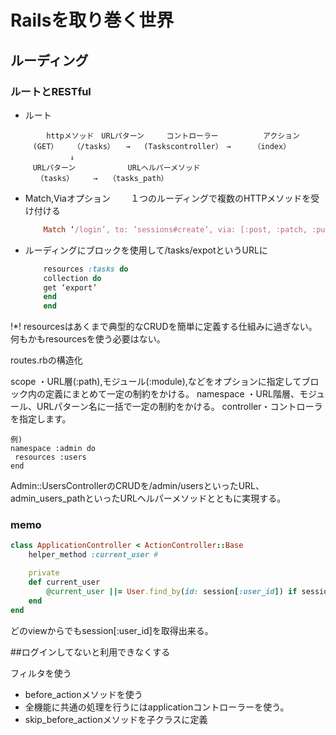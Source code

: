 # Railsを取り巻く世界
## ルーディング
### ルートとRESTful
* ルート
```
        httpメソッド　URLパターン　　　コントローラー　　　　　　アクション
　　　(GET）　　　（/tasks）　　→   (Taskscontroller）　→     （index）
　　　　　　　　↓
　　　URLパターン　          URLヘルパーメソッド
　　　　（tasks） 　　→　　（tasks_path）
```

* Match,Viaオプション
　　１つのルーディングで複数のHTTPメソッドを受け付ける
	```ruby
		Match ‘/login’, to: ’sessions#create’, via: [:post, :patch, :put]
	```
* ルーディングにブロックを使用して/tasks/expotというURLに　
	```ruby
 		resources :tasks do
		collection do
		get ‘export’
		end
		end
	```
!*! resourcesはあくまで典型的なCRUDを簡単に定義する仕組みに過ぎない。
何もかもresourcesを使う必要はない。

routes.rbの構造化

scope ・URL層(:path),モジュール(:module),などをオプションに指定してブロック内の定義にまとめて一定の制約をかける。
namespace ・URL階層、モジュール、URLパターン名に一括で一定の制約をかける。
controller・コントローラを指定します。
```
例)
namespace :admin do
 resources :users
end
```
Admin::UsersControllerのCRUDを/admin/usersといったURL、admin_users_pathといったURLヘルパーメソッドとともに実現する。

### memo

```ruby
class ApplicationController < ActionController::Base
    helper_method :current_user #

    private
    def current_user
        @current_user ||= User.find_by(id: session[:user_id]) if session[:user_id]
    end
end
```
どのviewからでもsession[:user_id]を取得出来る。

##ログインしてないと利用できなくする

フィルタを使う
* before_actionメソッドを使う
* 全機能に共通の処理を行うにはapplicationコントローラーを使う。
* skip_before_actionメソッドを子クラスに定義


